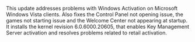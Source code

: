 This update addresses problems with Windows Activation on Microsoft Windows Vista clients.
Also fixes the Control Panel not opening issue, the games not starting issue and the Welcome Center not appearing at startup.
It installs the kernel revision 6.0.6000.20605, that enables Key Management Server activation and resolves problems related to retail activation.
